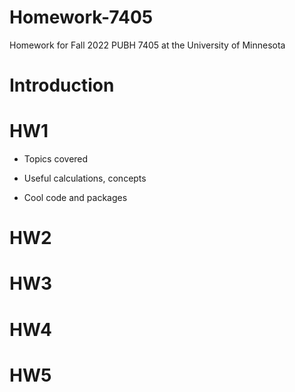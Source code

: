 # Homework-7405
Homework for Fall 2022 PUBH 7405 at the University of Minnesota 

# Introduction 

# HW1

* Topics covered 

* Useful calculations, concepts 

* Cool code and packages 

# HW2

# HW3

# HW4

# HW5
